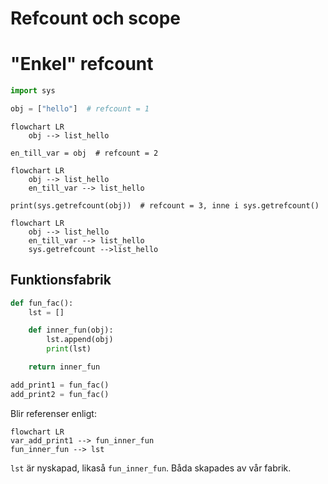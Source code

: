 # Refcount och scope

# "Enkel" refcount

```python
import sys

obj = ["hello"]  # refcount = 1
```

```mermaid
flowchart LR
    obj --> list_hello
```

```
en_till_var = obj  # refcount = 2
```
```mermaid
flowchart LR
    obj --> list_hello
    en_till_var --> list_hello
```

```
print(sys.getrefcount(obj))  # refcount = 3, inne i sys.getrefcount()
```

```mermaid
flowchart LR
    obj --> list_hello
    en_till_var --> list_hello
    sys.getrefcount -->list_hello
```

## Funktionsfabrik

```python
def fun_fac():
    lst = []

    def inner_fun(obj):
        lst.append(obj)
        print(lst)

    return inner_fun

add_print1 = fun_fac()
add_print2 = fun_fac()
```
Blir referenser enligt:
```mermaid
flowchart LR
var_add_print1 --> fun_inner_fun
fun_inner_fun --> lst
```
`lst` är nyskapad, likaså `fun_inner_fun`. Båda skapades av vår fabrik.
